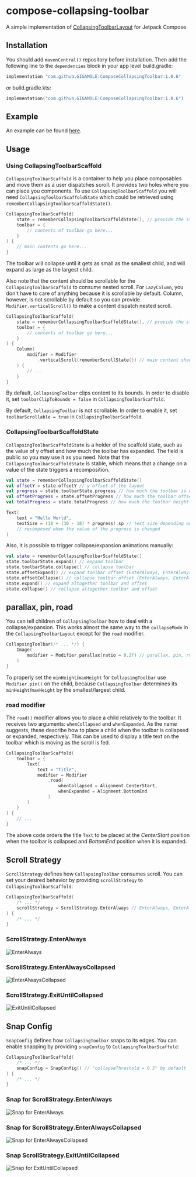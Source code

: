 # compose-collapsing-toolbar
A simple implementation of [CollapsingToolbarLayout](https://developer.android.com/reference/com/google/android/material/appbar/CollapsingToolbarLayout) for Jetpack Compose

## Installation
You should add `mavenCentral()` repository before installation. Then add the following line to the `dependencies` block in your app level build.gradle:

```gradle
implementation "com.github.GIGAMOLE:ComposeCollapsingToolbar:1.0.6"
```
or build.gradle.kts:
```kotlin
implementation("com.github.GIGAMOLE:ComposeCollapsingToolbar:1.0.6")
```

## Example
An example can be found [here](app/src/main).

## Usage
### Using CollapsingToolbarScaffold
`CollapsingToolbarScaffold` is a container to help you place composables and move them as a user dispatches scroll. It provides two holes where you can place you components.
To use `CollapsingToolbarScaffold` you will need `CollapsingToolbarScaffoldState` which could be retrieved using `rememberCollapsingToolbarScaffoldState()`.
```kotlin
CollapsingToolbarScaffold(
    state = rememberCollapsingToolbarScaffoldState(), // provide the state of the scaffold
    toolbar = {
        // contents of toolbar go here...
    }
) {
    // main contents go here...
}
```

The toolbar will collapse until it gets as small as the smallest child, and will expand as large as the largest child.

Also note that the content should be scrollable for the `CollapsingToolbarScaffold` to consume nested scroll. For `LazyColumn`, you don't have to care of anything because it is scrollable by default. Column, however, is not scrollable by default so you can provide `Modifier.verticalScroll()` to make a content dispatch nested scroll.

```kotlin
CollapsingToolbarScaffold(
    state = rememberCollapsingToolbarScaffoldState(), // provide the state of the scaffold
    toolbar = {
        // contents of toolbar go here...
    }
) {
    Column(
        modifier = Modifier
            .verticalScroll(rememberScrollState()) // main content should be scrollable for CollapsingToolbarScaffold to consume nested scroll
    ) {
        // ...
    }
}
```

By default, `CollapsingToolbar` clips content to its bounds. In order to disable it, set `toolbarClipToBounds = false` in `CollapsingToolbarScaffold`.

By default, `CollapsingToolbar` is not scrollable. In order to enable it, set `toolbarScrollable = true` in `CollapsingToolbarScaffold`.

### CollapsingToolbarScaffoldState
`CollapsingToolbarScaffoldState` is a holder of the scaffold state, such as the value of y offset and how much the toolbar has expanded. The field is public so you may use it as you need.
Note that the `CollapsingToolbarScaffoldState` is stable, which means that a change on a value of the state triggers a recomposition.
```kotlin
val state = rememberCollapsingToolbarScaffoldState()
val offsetY = state.offsetY // y offset of the layout
val progress = state.toolbarState.progress // how much the toolbar is expanded (0: collapsed, 1: expanded)
val offsetProgress = state.offsetProgress // how much the toolbar offset (EnterAlways, EnterAlwaysCollapsed) is expanded (0: collapsed, 1: expanded)
val totalProgress = state.totalProgress // how much the toolbar height and offset is expanded (0: collapsed, 1: expanded)

Text(
    text = "Hello World",
    textSize = (18 + (30 - 18) * progress).sp // text size depending on the progress
    // recomposed when the value of the progress is changed
)
```

Also, it is possible to trigger collapse/expansion animations manually:
```kotlin
val state = rememberCollapsingToolbarScaffoldState()
state.toolbarState.expand() // expand toolbar
state.toolbarState.collapse() // collapse toolbar
state.offsetExpand() // expand toolbar offset (EnterAlways, EnterAlwaysCollapsed)
state.offsetCollapse() // collapse toolbar offset (EnterAlways, EnterAlwaysCollapsed)
state.expand() // expand altogether toolbar and offset
state.collapse() // collapse altogether toolbar and offset
```

## parallax, pin, road
You can tell children of `CollapsingToolbar` how to deal with a collapse/expansion. This works almost the same way to the `collapseMode` in the `CollapsingToolbarLayout` except for the `road` modifier.

```kotlin
CollapsingToolbar(/* ... */) {
    Image(
        modifier = Modifier.parallax(ratio = 0.2f) // parallax, pin, road are available
    )
}
```

To properly set the `minHeight`/`maxHeight` for `CollapsingToolbar` use `Modifier.pin()` on the child, because `CollapsingToolbar` determines its `minHeight`/`maxHeight` by the smallest/largest child.

### road modifier
The `road()` modifier allows you to place a child relatively to the toolbar. It receives two arguments: `whenCollapsed` and `whenExpanded`. As the name suggests, these describe how to place a child when the toolbar is collapsed or expanded, respectively.
This can be used to display a title text on the toolbar which is moving as the scroll is fed.
```kotlin
CollapsingToolbarScaffold(
    toolbar = {
	    Text(
            text = "Title",
            modifier = Modifier
                .road(
                    whenCollapsed = Alignment.CenterStart,
                    whenExpanded = Alignment.BottomEnd
                )
        )
    }
) {
    // ...
}
```
The above code orders the title `Text` to be placed at the _CenterStart_ position when the toolbar is collapsed and _BottomEnd_ position when it is expanded. 


## Scroll Strategy
`ScrollStrategy` defines how `CollapsingToolbar` consumes scroll. You can set your desired behavior by providing `scrollStrategy` to `CollapsingToolbarScaffold`:

```kotlin
CollapsingToolbarScaffold(
    /* ... */
    scrollStrategy = ScrollStrategy.EnterAlways // EnterAlways, EnterAlwaysCollapsed, ExitUntilCollapsed are available
) {
    /* ... */
}
```


### ScrollStrategy.EnterAlways
![EnterAlways](img/enter-always.gif)

### ScrollStrategy.EnterAlwaysCollapsed
![EnterAlwaysCollapsed](img/enter-always-collapsed.gif)

### ScrollStrategy.ExitUntilCollapsed
![ExitUntilCollapsed](img/exit-until-collapsed.gif)

## Snap Config
`SnapConfig` defines how `CollapsingToolbar` snaps to its edges. You can enable snapping by providing `snapConfig` to `CollapsingToolbarScaffold`:

```kotlin
CollapsingToolbarScaffold(
    /* ... */
    snapConfig = SnapConfig() // "collapseThreshold = 0.5" by default
) {
    /* ... */
}
```

### Snap for ScrollStrategy.EnterAlways
![Snap for EnterAlways](img/snap-enter-always.gif)

### Snap for ScrollStrategy.EnterAlwaysCollapsed
![Snap for EnterAlwaysCollapsed](img/snap-enter-always-collapsed.gif)

### Snap ScrollStrategy.ExitUntilCollapsed
![Snap for ExitUntilCollapsed](img/snap-exit-until-collapsed.gif)

